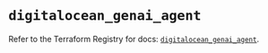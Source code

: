 # `digitalocean_genai_agent`

Refer to the Terraform Registry for docs: [`digitalocean_genai_agent`](https://registry.terraform.io/providers/digitalocean/digitalocean/2.62.0/docs/resources/genai_agent).
